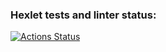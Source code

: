 ### Hexlet tests and linter status:
[![Actions Status](https://github.com/Dyshevsa/python-project-lvl1/workflows/hexlet-check/badge.svg)](https://github.com/Dyshevsa/python-project-lvl1/actions)